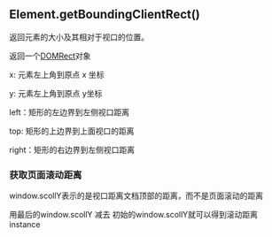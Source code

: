 ## Element.getBoundingClientRect()

返回元素的大小及其相对于视口的位置。

返回一个[DOMRect](https://developer.mozilla.org/zh-CN/docs/Web/API/DOMRect)对象

x: 元素左上角到原点 x 坐标

y: 元素左上角到原点 y坐标

left：矩形的左边界到左侧视口距离

top: 矩形的上边界到上面视口的距离

right：矩形的右边界到左侧视口距离



### 获取页面滚动距离

window.scollY表示的是视口距离文档顶部的距离，而不是页面滚动的距离

用最后的window.scollY 减去 初始的window.scollY就可以得到滚动距离instance
